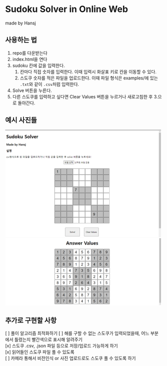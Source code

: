 # Sudoku Solver in Online Web

made by Hansj

## 사용하는 법

1. repo를 다운받는다
2. index.html을 연다
3. sudoku 칸에 값을 입력한다.
    1. 칸마다 직접 숫자를 입력한다. 이때 입력시 화살표 키로 칸을 이동할 수 있다.
    2. 스도쿠 숫자를 적은 파일을 업로드한다. 이때 파일 형식은 examples/에 있는 `.txt`와 같이 `.csv`처럼 입력한다.
4. Solve 버튼을 누른다.
5. 다른 스도쿠를 입력하고 싶다면 Clear Values 버튼을 누르거나 새로고침한 후 3.으로 돌아간다.

## 예시 사진들
<img src="/examples_pictures/1.png" width="500px">
<img src="/examples_pictures/2.png" width="500px">

## 추가로 구현할 사항

[ ] 풀이 알고리즘 최적화하기
[ ] 해를 구할 수 없는 스도쿠가 입력되었을때, 어느 부분에서 틀렸는지 빨간색으로 표시해 알려주기  
[x] 스도쿠 .csv, .json 파일 등으로 저장/업로드 가능하게 하기  
    [x] 읽어들인 스도쿠 파일 풀 수 있도록  
[ ] 카메라 통해서 비전인식 or 사진 업로드로도 스도쿠 풀 수 있도록 하기